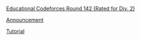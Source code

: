 [Educational Codeforces Round 142 (Rated for Div. 2)](https://codeforces.com/contest/1792)

[Announcement](https://codeforces.com/blog/entry/111769)

[Tutorial](https://codeforces.com/blog/entry/111835)